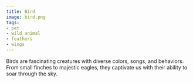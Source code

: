 ```yaml
---
title: Bird
image: bird.png
tags:
- pet
- wild animal
- feathers
- wings
---
```


Birds are fascinating creatures with diverse colors, songs, and behaviors. From small finches to majestic eagles, they captivate us with their ability to soar through the sky.
